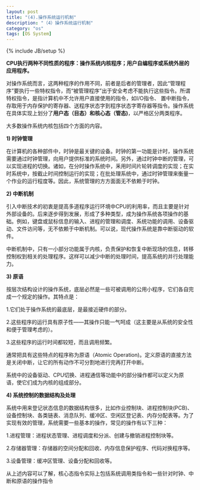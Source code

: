 ```yaml
---
layout: post
title: "(4).操作系统运行机制"
description: "（4）操作系统运行机制"
category: "os"
tags: [OS System]
---
```

{% include JB/setup %}
<p><strong>CPU执行两种不同性质的程序：操作系统内核程序；用户自编程序或系统外层的应用程序。</strong></p>

<p>对操作系统而言，这两种程序的作用不同，前者是后者的管理者，因此“管理程序”要执行一些特权指令，而“被管理程序”出于安全考虑不能执行这些指令。所谓特权指令，是指计算机中不允许用户直接使用的指令，如I/O指令、 置中断指令，存取用于内存保护的寄存器、送程序状态字到程序状态字寄存器等指令。操作系统在具体实现上划分了<strong>用户态（目态）和核心态（管态)</strong>，以严格区分两类程序。</p>

<!--more-->

<p>大多数操作系统内核包括四个方面的内容。</p>

<p><strong>1) 时钟管理</strong></p>

<p>在计算机的各种部件中，时钟是最关键的设备。时钟的第一功能是计时，操作系统需要通过时钟管理，向用户提供标准的系统时间。另外，通过时钟中断的管理，可以实现进程的切换。诸如，在分时操作系统中，釆用时间片轮转调度的实现；在实时系统中，按截止时间控制运行的实现；在批处理系统中，通过时钟管理来衡量一个作业的运行程度等。因此，系统管理的方方面面无不依赖于时钟。</p>

<p><strong>2) 中断机制</strong></p>

<p>引入中断技术的初衷是提高多道程序运行环境中CPU的利用率，而且主要是针对外部设备的。后来逐步得到发展，形成了多种类型，成为操作系统各项操作的基础。例如，键盘或鼠标信息的输入、进程的管理和调度、系统功能的调用、设备驱动、文件访问等，无不依赖于中断机制。可以说，现代操作系统是靠中断驱动的软件。</p>

<p>中断机制中，只有一小部分功能属于内核，负责保护和恢复中断现场的信息，转移控制权到相关的处理程序。这样可以减少中断的处理时间，提高系统的并行处理能力。</p>

<p><strong>3) 原语</strong></p>

<p>按层次结构设计的操作系统，底层必然是一些可被调用的公用小程序，它们各自完成一个规定的操作。其特点是：</p>

<p>1.它们处于操作系统的最底层，是最接近硬件的部分。</p>

<p>2.这些程序的运行具有原子性——其操作只能一气呵成（这主要是从系统的安全性和便于管理考虑的）。</p>

<p>3.这些程序的运行时间都较短，而且调用频繁。</p>

<p>通常把具有这些特点的程序称为原语（Atomic Operation)。定义原语的直接方法是关闭中断，让它的所有动作不可分割地进行完再打开中断。</p>

<p>系统中的设备驱动、CPU切换、进程通信等功能中的部分操作都可以定义为原语，使它们成为内核的组成部分。</p>

<p><strong>4) 系统控制的数据结构及处理</strong></p>

<p>系统中用来登记状态信息的数据结构很多，比如作业控制块、进程控制块(PCB)、设备控制块、各类链表、消息队列、缓冲区、空闲区登记表、内存分配表等。为了实现有效的管理，系统需要一些基本的操作，常见的操作有以下三种：</p>

<p>1.进程管理：进程状态管理、进程调度和分派、创建与撤销进程控制块等。</p>

<p>2.存储器管理：存储器的空间分配和回收、内存信息保护程序、代码对换程序等。</p>

<p>3.设备管理：缓冲区管理、设备分配和回收等。</p>

<p>从上述内容可以了解，核心态指令实际上包括系统调用类指令和一些针对时钟、中断和原语的操作指令</p>
